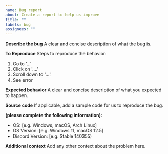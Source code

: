 ```yaml
---
name: Bug report
about: Create a report to help us improve
title: ""
labels: bug
assignees: ""
---
```


**Describe the bug**
A clear and concise description of what the bug is.

**To Reproduce**
Steps to reproduce the behavior:

1. Go to '...'
2. Click on '....'
3. Scroll down to '....'
4. See error

**Expected behavior**
A clear and concise description of what you expected to happen.

**Source code**
If applicable, add a sample code for us to reproduce the bug.

**(please complete the following information):**

- OS: [e.g. Windows, macOS, Arch Linux]
- OS Version: [e.g. Windows 11, macOS 12.5]
- Discord Version: [e.g. Stable 140355)

**Additional context**
Add any other context about the problem here.
